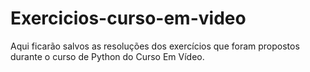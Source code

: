 # Exercicios-curso-em-video
Aqui ficarão salvos as resoluções dos exercícios que foram propostos durante o curso de Python do Curso Em Vídeo.
